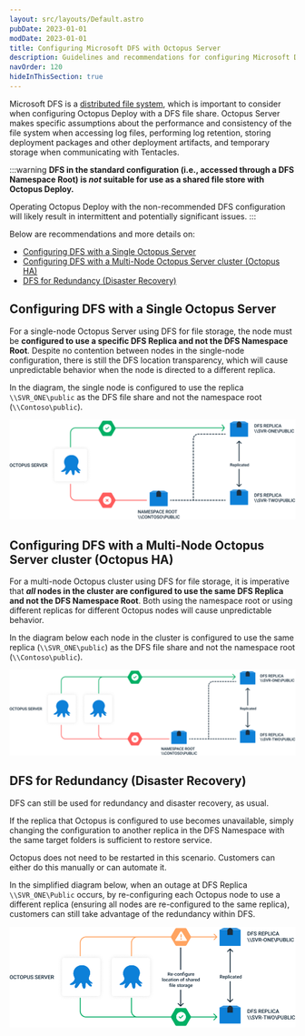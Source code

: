 ```yaml
---
layout: src/layouts/Default.astro
pubDate: 2023-01-01
modDate: 2023-01-01
title: Configuring Microsoft DFS with Octopus Server
description: Guidelines and recommendations for configuring Microsoft DFS as the shared file system for Octopus Deploy.
navOrder: 120
hideInThisSection: true
---
```


Microsoft DFS is a [distributed file system](https://en.wikipedia.org/wiki/Clustered_file_system#Distributed_file_systems), which is important to consider when configuring Octopus Deploy with a DFS file share. Octopus Server makes specific assumptions about the performance and consistency of the file system when accessing log files, performing log retention, storing deployment packages and other deployment artifacts, and temporary storage when communicating with Tentacles.

:::warning
**DFS in the standard configuration (i.e., accessed through a DFS Namespace Root) is _not_ suitable for use as a shared file store with Octopus Deploy.**

Operating Octopus Deploy with the non-recommended DFS configuration will likely result in intermittent and potentially significant issues.
:::

Below are recommendations and more details on:

- [Configuring DFS with a Single Octopus Server](#configuring-dfs-with-a-single-octopus-server)
- [Configuring DFS with a Multi-Node Octopus Server cluster (Octopus HA)](#configuring-dfs-with-a-multi-node-octopus-server-cluster-octopus-ha)
- [DFS for Redundancy (Disaster Recovery)](#dfs-for-redundancy-disaster-recovery)

## Configuring DFS with a Single Octopus Server

For a single-node Octopus Server using DFS for file storage, the node must be **configured to use a specific DFS Replica and not the DFS Namespace Root**. Despite no contention between nodes in the single-node configuration, there is still the DFS location transparency, which will cause unpredictable behavior when the node is directed to a different replica.

In the diagram, the single node is configured to use the replica `\\SVR_ONE\public` as the DFS file share and not the namespace root (`\\Contoso\public`). 

![A single Octopus Deploy node with DFS shared storage](/docs/getting-started/best-practices/images/single-node-od-with-dfs.png "width=500")

## Configuring DFS with a Multi-Node Octopus Server cluster (Octopus HA)

For a multi-node Octopus cluster using DFS for file storage, it is imperative that **_all_ nodes in the cluster are configured to use the same DFS Replica and not the DFS Namespace Root**. Both using the namespace root or using different replicas for different Octopus nodes will cause unpredictable behavior.

In the diagram below each node in the cluster is configured to use the same replica (`\\SVR_ONE\public`) as the DFS file share and not the namespace root (`\\Contoso\public`). 

![A multi-node (HA) Octopus Cluster with DFS shared storage](/docs/getting-started/best-practices/images/multi-node-od-with-dfs.png "width=500")

## DFS for Redundancy (Disaster Recovery)

DFS can still be used for redundancy and disaster recovery, as usual.

If the replica that Octopus is configured to use becomes unavailable, simply changing the configuration to another replica in the DFS Namespace with the same target folders is sufficient to restore service.

Octopus does not need to be restarted in this scenario. Customers can either do this manually or can automate it.

In the simplified diagram below, when an outage at DFS Replica `\\SVR_ONE\Public` occurs, by re-configuring each Octopus node to use a different replica (ensuring all nodes are re-configured to the same replica), customers can still take advantage of the redundancy within DFS.

![Using DFS for redundancy with Octopus Deploy](/docs/getting-started/best-practices/images/dfs-for-redundancy.png "width=500")
